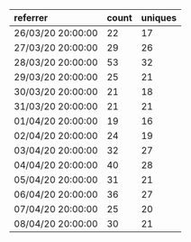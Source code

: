 | referrer          | count | uniques |
| :---------------- | :---- | :------ |
| 26/03/20 20:00:00 | 22    | 17      |
| 27/03/20 20:00:00 | 29    | 26      |
| 28/03/20 20:00:00 | 53    | 32      |
| 29/03/20 20:00:00 | 25    | 21      |
| 30/03/20 20:00:00 | 21    | 18      |
| 31/03/20 20:00:00 | 21    | 21      |
| 01/04/20 20:00:00 | 19    | 16      |
| 02/04/20 20:00:00 | 24    | 19      |
| 03/04/20 20:00:00 | 32    | 27      |
| 04/04/20 20:00:00 | 40    | 28      |
| 05/04/20 20:00:00 | 31    | 21      |
| 06/04/20 20:00:00 | 36    | 27      |
| 07/04/20 20:00:00 | 25    | 20      |
| 08/04/20 20:00:00 | 30    | 21      |